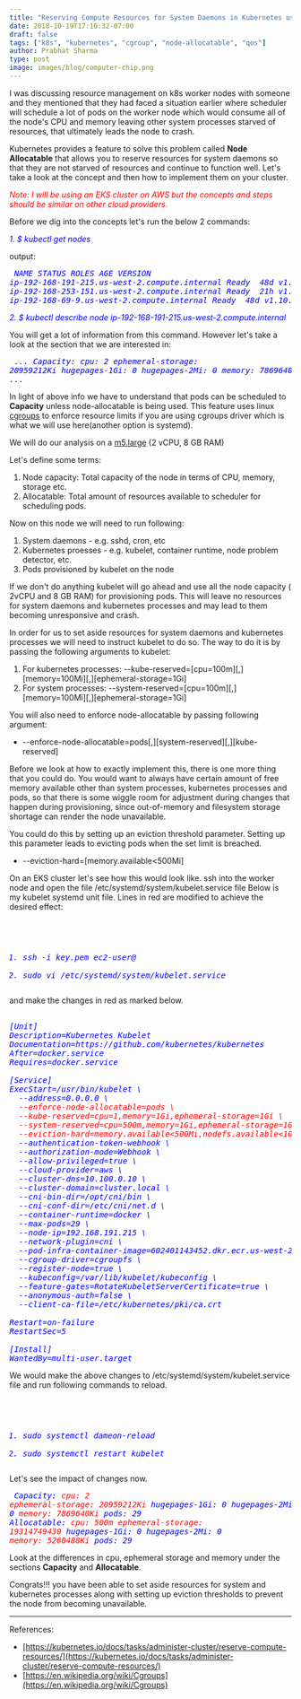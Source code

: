 ```yaml
---
title: "Reserving Compute Resources for System Daemons in Kubernetes using node-allocatable"
date: 2018-10-19T17:10:32-07:00
draft: false
tags: ["k8s", "kubernetes", "cgroup", "node-allocatable", "qos"]
author: Prabhat Sharma
type: post
image: images/blog/computer-chip.png
---
```


I was discussing resource management on k8s worker nodes with someone and they mentioned that they had faced a situation earlier where scheduler will schedule a lot of pods on the worker  node which would consume all of the node's CPU and memory leaving other system processes starved of resources, that ultimately leads the node to crash.

Kubernetes provides a feature to solve this problem called <b>Node Allocatable</b> that allows you to reserve resources for system daemons so that they are not starved of resources and continue to function well. Let's take a look at the concept and then how to implement them on your cluster.

<i style="color:red">Note: I will be using an EKS cluster on AWS but the concepts and steps should be similar on other cloud providers.</i>

Before we dig into the concepts let's run the below 2 commands:

<i style="color:blue">
1. $ kubectl get nodes
</i>

output:

<i style="color:blue"><pre>
NAME                                            STATUS   ROLES    AGE   VERSION
ip-192-168-191-215.us-west-2.compute.internal   Ready    <none>   48d   v1.10.3
ip-192-168-253-151.us-west-2.compute.internal   Ready    <none>   21h   v1.10.3
ip-192-168-69-9.us-west-2.compute.internal      Ready    <none>   48d   v1.10.3
</pre></i>

<i style="color:blue">
2. $ kubectl describe node ip-192-168-191-215.us-west-2.compute.internal
</i>

You will get a lot of information from this command. However let's take a look at the section that we are interested in:

<i style="color:blue"><pre>
...
Capacity:
 cpu:                2
 ephemeral-storage:  20959212Ki
 hugepages-1Gi:      0
 hugepages-2Mi:      0
 memory:             7869640Ki
 pods:               29
 ...
</pre></i>

In light of above info we have to understand that pods can be scheduled to <b>Capacity</b> unless node-allocatable is being used. This feature uses linux [cgroups](https://en.wikipedia.org/wiki/Cgroups) to enforce resource limits if you are using cgroups driver which is what we will use here(another option is systemd).

We will do our analysis on a [m5.large](https://aws.amazon.com/ec2/instance-types/m5/) (2 vCPU, 8 GB RAM)

Let's define some terms:

1. Node capacity: Total capacity of the node in terms of CPU, memory, storage etc.
1. Allocatable: Total amount of resources available to scheduler for scheduling pods.

Now on this node we will need to run following:

1. System daemons - e.g. sshd, cron, etc
2. Kubernetes proesses - e.g. kubelet, container runtime, node problem detector, etc.
3. Pods provisioned by kubelet on the node

If we don't do anything kubelet will go ahead and use all the node capacity ( 2vCPU and 8 GB RAM) for provisioning pods. This will leave no resources for system daemons and kubernetes processes and may lead to them becoming unresponsive and crash.

In order for us to set aside resources for system daemons and kubernetes processes we will need to instruct kubelet to do so. The way to do it is by passing the following arguments to kubelet:

1. For kubernetes processes: --kube-reserved=[cpu=100m][,][memory=100Mi][,][ephemeral-storage=1Gi]
1. For system processes: --system-reserved=[cpu=100m][,][memory=100Mi][,][ephemeral-storage=1Gi]

You will also need to enforce node-allocatable by passing following argument:

- --enforce-node-allocatable=pods[,][system-reserved][,][kube-reserved]

Before we look at how to exactly implement this, there is one more thing that you could do. You would want to always have certain amount of free memory available other than system processes, kubernetes processes and pods, so that there is some wiggle room for adjustment during changes that happen during provisioning, since out-of-memory and filesystem storage shortage can render the node unavailable.

You could do this by setting up an eviction threshold parameter. Setting up this parameter leads to evicting pods when the set limit is breached.

- --eviction-hard=[memory.available<500Mi]

On an EKS cluster let's see how this would look like. ssh into the worker node and open the file /etc/systemd/system/kubelet.service file
Below is my kubelet systemd unit file. Lines in red are modified to achieve the desired effect:

<i style="color:blue"><pre>
1. ssh -i key.pem ec2-user@<public ip>
2. sudo vi /etc/systemd/system/kubelet.service
</pre></i>

and make the changes in red as marked below.

<pre><i style="color:blue">
[Unit]
Description=Kubernetes Kubelet
Documentation=https://github.com/kubernetes/kubernetes
After=docker.service
Requires=docker.service

[Service]
ExecStart=/usr/bin/kubelet \
  --address=0.0.0.0 \ <i style="color:red">
  --enforce-node-allocatable=pods \ 
  --kube-reserved=cpu=1,memory=1Gi,ephemeral-storage=1Gi \
  --system-reserved=cpu=500m,memory=1Gi,ephemeral-storage=1Gi \
  --eviction-hard=memory.available<500Mi,nodefs.available<10% \ </i>
  --authentication-token-webhook \
  --authorization-mode=Webhook \
  --allow-privileged=true \
  --cloud-provider=aws \
  --cluster-dns=10.100.0.10 \
  --cluster-domain=cluster.local \
  --cni-bin-dir=/opt/cni/bin \
  --cni-conf-dir=/etc/cni/net.d \
  --container-runtime=docker \
  --max-pods=29 \
  --node-ip=192.168.191.215 \
  --network-plugin=cni \
  --pod-infra-container-image=602401143452.dkr.ecr.us-west-2.amazonaws.com/eks/pause-amd64:3.1 \
  --cgroup-driver=cgroupfs \
  --register-node=true \
  --kubeconfig=/var/lib/kubelet/kubeconfig \
  --feature-gates=RotateKubeletServerCertificate=true \
  --anonymous-auth=false \
  --client-ca-file=/etc/kubernetes/pki/ca.crt

Restart=on-failure
RestartSec=5

[Install]
WantedBy=multi-user.target
</i></pre>


We would make the above changes to /etc/systemd/system/kubelet.service file and run following commands to reload.

<i style="color:blue"><pre>
1. sudo systemctl dameon-reload
2. sudo systemctl restart kubelet
</pre></i>

Let's see the impact of changes now.

<i style="color:blue"><pre>
Capacity:<i style="color:red">
 cpu:                2
 ephemeral-storage:  20959212Ki</i>
 hugepages-1Gi:      0
 hugepages-2Mi:      0<i style="color:red">
 memory:             7869640Ki</i>
 pods:               29
Allocatable:<i style="color:red">
 cpu:                500m
 ephemeral-storage:  19314749430</i>
 hugepages-1Gi:      0
 hugepages-2Mi:      0<i style="color:red">
 memory:             5260488Ki</i>
 pods:               29
</pre></i>

Look at the differences in cpu, ephemeral storage and memory under the sections <b>Capacity</b> and <b>Allocatable</b>.

Congrats!!! you have been able to set aside resources for system and kubernetes processes along with setting up eviction thresholds to prevent the node from becoming unavailable.

<hr>
References:

- [https://kubernetes.io/docs/tasks/administer-cluster/reserve-compute-resources/](https://kubernetes.io/docs/tasks/administer-cluster/reserve-compute-resources/)
- [https://en.wikipedia.org/wiki/Cgroups](https://en.wikipedia.org/wiki/Cgroups)


